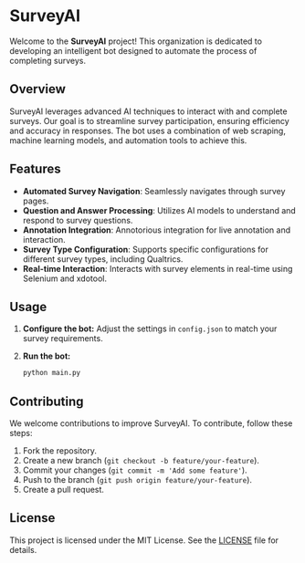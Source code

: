 # SurveyAI

Welcome to the **SurveyAI** project! This organization is dedicated to developing an intelligent bot designed to automate the process of completing surveys.

## Overview

SurveyAI leverages advanced AI techniques to interact with and complete surveys. Our goal is to streamline survey participation, ensuring efficiency and accuracy in responses. The bot uses a combination of web scraping, machine learning models, and automation tools to achieve this.

## Features

- **Automated Survey Navigation**: Seamlessly navigates through survey pages.
- **Question and Answer Processing**: Utilizes AI models to understand and respond to survey questions.
- **Annotation Integration**: Annotorious integration for live annotation and interaction.
- **Survey Type Configuration**: Supports specific configurations for different survey types, including Qualtrics.
- **Real-time Interaction**: Interacts with survey elements in real-time using Selenium and xdotool.

## Usage

1. **Configure the bot:**
    Adjust the settings in `config.json` to match your survey requirements.

2. **Run the bot:**
    ```sh
    python main.py
    ```

## Contributing

We welcome contributions to improve SurveyAI. To contribute, follow these steps:

1. Fork the repository.
2. Create a new branch (`git checkout -b feature/your-feature`).
3. Commit your changes (`git commit -m 'Add some feature'`).
4. Push to the branch (`git push origin feature/your-feature`).
5. Create a pull request.

## License

This project is licensed under the MIT License. See the [LICENSE](LICENSE) file for details.